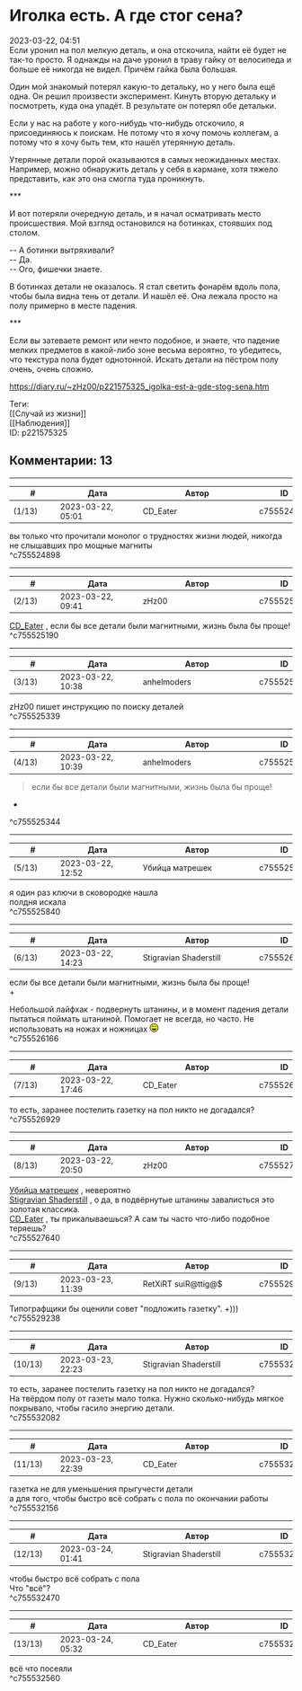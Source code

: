 Иголка есть. А где стог сена?
=============================

  
2023-03-22, 04:51  
 Если уронил на пол мелкую деталь, и она отскочила, найти её будет не так-то просто. Я однажды на даче уронил в траву гайку от велосипеда и больше её никогда не видел. Причём гайка была большая.   
   
 Один мой знакомый потерял какую-то детальку, но у него была ещё одна. Он решил произвести эксперимент. Кинуть вторую детальку и посмотреть, куда она упадёт. В результате он потерял обе детальки.   
   
 Если у нас на работе у кого-нибудь что-нибудь отскочило, я присоединяюсь к поискам. Не потому что я хочу помочь коллегам, а потому что я хочу быть тем, кто нашёл утерянную деталь.   
   
 Утерянные детали порой оказываются в самых неожиданных местах. Например, можно обнаружить деталь у себя в кармане, хотя тяжело представить, как это она смогла туда проникнуть.   
   
 \*\*\*   
   
 И вот потеряли очередную деталь, и я начал осматривать место происшествия. Мой взгляд остановился на ботинках, стоявших под столом.   
   
 -- А ботинки вытряхивали?   
 -- Да.   
 -- Ого, фишечки знаете.   
   
 В ботинках детали не оказалось. Я стал светить фонарём вдоль пола, чтобы была видна тень от детали. И нашёл её. Она лежала просто на полу примерно в месте падения.   
   
 \*\*\*   
   
 Если вы затеваете ремонт или нечто подобное, и знаете, что падение мелких предметов в какой-либо зоне весьма вероятно, то убедитесь, что текстура пола будет однотонной. Искать детали на пёстром полу очень, очень сложно.   
  
<https://diary.ru/~zHz00/p221575325_igolka-est-a-gde-stog-sena.htm>  
  
Теги:  
[[Случай из жизни]]  
[[Наблюдения]]  
ID: p221575325  


Комментарии: 13
---------------

  


---



|         #         |              Дата              |                     Автор                     |           ID           |
| --- | --- | --- | --- |
| (1/13) | 2023-03-22, 05:01 | CD\_Eater | c755524898 |

  
 вы только что прочитали монолог о трудностях жизни людей, никогда не слышавших про мощные магниты   
 ^c755524898

---



|         #         |              Дата              |                     Автор                     |           ID           |
| --- | --- | --- | --- |
| (2/13) | 2023-03-22, 09:41 | zHz00 | c755525190 |

  
  [CD\_Eater](https://cd-eater.diary.ru "Записки ДискоЕда")  , если бы все детали были магнитными, жизнь была бы проще!   
 ^c755525190

---



|         #         |              Дата              |                     Автор                     |           ID           |
| --- | --- | --- | --- |
| (3/13) | 2023-03-22, 10:38 | anhelmoders | c755525339 |

  
 zHz00 пишет инструкцию по поиску деталей   
 ^c755525339

---



|         #         |              Дата              |                     Автор                     |           ID           |
| --- | --- | --- | --- |
| (4/13) | 2023-03-22, 10:39 | anhelmoders | c755525344 |

  
  >если бы все детали были магнитными, жизнь была бы проще! 

   
  + 

   
 ^c755525344

---



|         #         |              Дата              |                     Автор                     |           ID           |
| --- | --- | --- | --- |
| (5/13) | 2023-03-22, 12:52 | Убийца матрешек | c755525840 |

  
 я один раз ключи в сковородке нашла   
 полдня искала   
 ^c755525840

---



|         #         |              Дата              |                     Автор                     |           ID           |
| --- | --- | --- | --- |
| (6/13) | 2023-03-22, 14:23 | Stigravian Shaderstill | c755526166 |

  
  если бы все детали были магнитными, жизнь была бы проще!    
 +   
   
  Небольшой лайфхак - подвернуть штанины, и в момент падения детали пытаться поймать штаниной. Помогает не всегда, но часто. Не использовать на ножах и ножницах ![:laugh:](pics/1126.gif)    
 ^c755526166

---



|         #         |              Дата              |                     Автор                     |           ID           |
| --- | --- | --- | --- |
| (7/13) | 2023-03-22, 17:46 | CD\_Eater | c755526929 |

  
 то есть, заранее постелить газетку на пол никто не догадался?   
 ^c755526929

---



|         #         |              Дата              |                     Автор                     |           ID           |
| --- | --- | --- | --- |
| (8/13) | 2023-03-22, 20:50 | zHz00 | c755527640 |

  
  [Убийца матрешек](https://umax.diary.ru "Значит, будем в игры играть: раз-два, выше ноги от земли...")  , невероятно   
  [Stigravian Shaderstill](https://stigravian.diary.ru "Science, Death, Rock-n-Roll")  , о да, в подвёрнутые штанины завалисться это золотая классика.   
  [CD\_Eater](https://cd-eater.diary.ru "Записки ДискоЕда")  , ты прикалываешься? А сам ты часто что-либо подобное теряешь?   
 ^c755527640

---



|         #         |              Дата              |                     Автор                     |           ID           |
| --- | --- | --- | --- |
| (9/13) | 2023-03-23, 11:39 | RetXiRT suiR@ttig@$ | c755529238 |

  
 Типографщики бы оценили совет "подложить газетку". +)))   
 ^c755529238

---



|         #         |              Дата              |                     Автор                     |           ID           |
| --- | --- | --- | --- |
| (10/13) | 2023-03-23, 22:23 | Stigravian Shaderstill | c755532082 |

  
  то есть, заранее постелить газетку на пол никто не догадался?    
 На твёрдом полу от газеты мало толка. Нужно сколько-нибудь мягкое покрывало, чтобы гасило энергию детали.   
 ^c755532082

---



|         #         |              Дата              |                     Автор                     |           ID           |
| --- | --- | --- | --- |
| (11/13) | 2023-03-23, 22:39 | CD\_Eater | c755532156 |

  
 газетка не для уменьшения прыгучести детали   
 а для того, чтобы быстро всё собрать с пола по окончании работы   
 ^c755532156

---



|         #         |              Дата              |                     Автор                     |           ID           |
| --- | --- | --- | --- |
| (12/13) | 2023-03-24, 01:41 | Stigravian Shaderstill | c755532470 |

  
  чтобы быстро всё собрать с пола    
 Что "всё"?   
 ^c755532470

---



|         #         |              Дата              |                     Автор                     |           ID           |
| --- | --- | --- | --- |
| (13/13) | 2023-03-24, 05:32 | CD\_Eater | c755532560 |

  
 всё что посеяли   
 ^c755532560